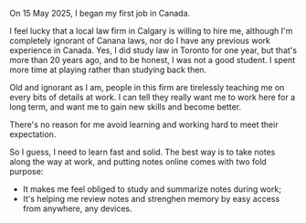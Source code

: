 
On 15 May 2025, I began my first job in Canada. 

I feel lucky that a local law firm in Calgary is willing to hire me, although I'm completely ignorant of Canana laws, nor do I have any previous work experience in Canada. Yes, I did study law in Toronto for one year, but that's more than 20 years ago, and to be honest, I was not a good student. I spent more time at playing rather than studying back then. 

Old and ignorant as I am, people in this firm are tirelessly teaching me on every bits of details at work. I can tell they really want me to work here for a long term, and want me to gain new skills and become better.

There's no reason for me avoid learning and working hard to meet their expectation. 

So I guess, I need to learn fast and solid. The best way is to take notes along the way at work, and putting notes online comes with two fold purpose:

- It makes me feel obliged to study and summarize notes during work;
- It's helping me review notes and strenghen memory by easy access from anywhere, any devices. 




